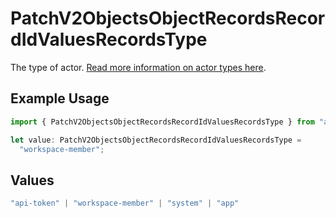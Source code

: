 # PatchV2ObjectsObjectRecordsRecordIdValuesRecordsType

The type of actor. [Read more information on actor types here](/docs/actors).

## Example Usage

```typescript
import { PatchV2ObjectsObjectRecordsRecordIdValuesRecordsType } from "attio-js/models/operations";

let value: PatchV2ObjectsObjectRecordsRecordIdValuesRecordsType =
  "workspace-member";
```

## Values

```typescript
"api-token" | "workspace-member" | "system" | "app"
```